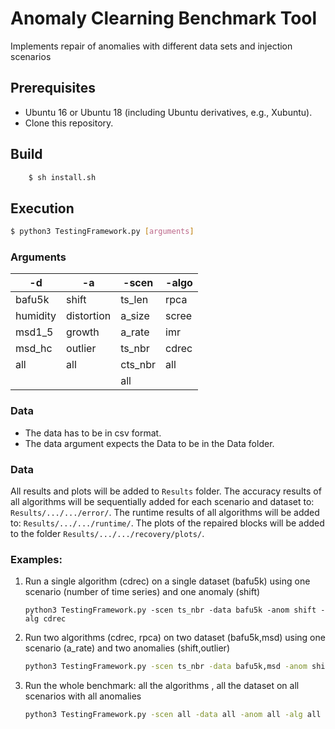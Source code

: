 # Anomaly Clearning Benchmark Tool
Implements repair of anomalies with different data sets and injection scenarios


## Prerequisites
- Ubuntu 16 or Ubuntu 18 (including Ubuntu derivatives, e.g., Xubuntu).
- Clone this repository.

## Build
```bash
    $ sh install.sh
```
## Execution
```bash
$ python3 TestingFramework.py [arguments]
```
### Arguments


 | -d  | -a  | -scen | -algo | 
 | -------- | -------- | -------- | -------- | 
 | bafu5k     | shift |ts_len| rpca
 | humidity    |distortion |  a_size | scree
 | msd1_5          | growth | a_rate | imr
 | msd_hc     | outlier | ts_nbr | cdrec
 | all       |all  | cts_nbr | all
 |            |  | all | 

### Data

- The data has to be in csv  format.
- The data argument expects the Data to be in the Data folder.


### Data
All results and plots will be added to `Results` folder. The accuracy results of all algorithms will be sequentially added for each scenario and dataset to: `Results/.../.../error/`. The runtime results of all algorithms will be added to: `Results/.../.../runtime/`. The plots of the repaired blocks will be added to the folder `Results/.../.../recovery/plots/`.





### Examples:
<ol>
  <li>
 Run a single algorithm (cdrec) on a single dataset (bafu5k) using one scenario (number of time series) and one anomaly (shift)
</li>

```bashs
python3 TestingFramework.py -scen ts_nbr -data bafu5k -anom shift -alg cdrec
```
 <li>
Run two algorithms (cdrec, rpca) on two dataset (bafu5k,msd) using one scenario (a_rate) and two anomalies (shift,outlier)
</li>

```bash
python3 TestingFramework.py -scen ts_nbr -data bafu5k,msd -anom shift,outlier -alg cdrec,rpca
```
 <li>
Run the whole benchmark: all the algorithms , all the dataset on all scenarios with all anomalies
</li>

```bash
python3 TestingFramework.py -scen all -data all -anom all -alg all
```

</ol>

[comment]: <> (### Additional experimental run)

[comment]: <> (The file runc.py has an optional argument -cont where one can continue working on the same anomalies and -delete to delete an anomalie by index)

[comment]: <> (#### Example)

[comment]: <> (```bash)

[comment]: <> ($ python3 runc.py -data Data/stock10k.data -col 2 -cont)

[comment]: <> (-t a -l 10 )

[comment]: <> (-t d   )

[comment]: <> (-t g)

[comment]: <> (-an )

[comment]: <> (1 {'type': 'amplitude_shift', 'factor': 8, 'index_range': &#40;690, 699&#41;} )

[comment]: <> (2 {'type': 'distortion', 'factor': 8, 'index_range': &#40;11270, 11279&#41;} )

[comment]: <> (3 {'type': 'growth_change', 'factor': 8, 'index_range': &#40;5064, 5073&#41;} )

[comment]: <> (-delete 2 )

[comment]: <> (-an )

[comment]: <> (1 {'type': 'amplitude_shift', 'factor': 8, 'index_range': &#40;690, 699&#41;} )

[comment]: <> (3 {'type': 'growth_change', 'factor': 8, 'index_range': &#40;5064, 5073&#41;} )

[comment]: <> (-save continiousoutput)

[comment]: <> (exit)

[comment]: <> (```)


